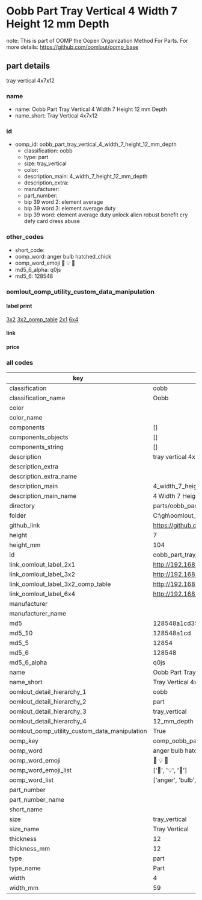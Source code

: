 # Oobb Part Tray Vertical 4 Width 7 Height 12 mm Depth  

note: This is part of OOMP the Oopen Organization Method For Parts. For more details: https://github.com/oomlout/oomp_base

##  part details
  



tray vertical 4x7x12



### name
* name: Oobb Part Tray Vertical 4 Width 7 Height 12 mm Depth
* name_short: Tray Vertical 4x7x12 
### id
* oomp_id: oobb_part_tray_vertical_4_width_7_height_12_mm_depth
  * classification: oobb
  * type: part
  * size: tray_vertical
  * color: 
  * description_main: 4_width_7_height_12_mm_depth
  * description_extra: 
  * manufacturer: 
  * part_number: 
  * bip 39 word 2: element average
  * bip 39 word 3: element average duty
  * bip 39 word: element average duty unlock alien robust benefit cry defy card dress abuse

### other_codes
* short_code: 
* oomp_word: anger bulb hatched_chick
* oomp_word_emoji :anger: :bulb: :hatched_chick:
* md5_6_alpha: q0js
* md5_6: 128548






### oomlout_oomp_utility_custom_data_manipulation
#### label print
[3x2](http://192.168.1.245:1112/?label=oomp%20q0js)
[3x2_oomp_table](http://192.168.1.108:1112/?label=oomp%20q0js)
[2x1](http://192.168.1.242:1112/?label=oomp%20q0js)
[6x4](http://192.168.1.55:1112/?label=oomp%20q0js)    

#### link

                              

#### price







### all codes 
| key | value |  
| --- | --- |  
| classification | oobb |  
| classification_name | Oobb |  
| color |  |  
| color_name |  |  
| components | [] |  
| components_objects | [] |  
| components_string | [] |  
| description | tray vertical 4x7x12 |  
| description_extra |  |  
| description_extra_name |  |  
| description_main | 4_width_7_height_12_mm_depth |  
| description_main_name | 4 Width 7 Height 12 mm Depth |  
| directory | parts/oobb_part_tray_vertical_4_width_7_height_12_mm_depth |  
| folder | C:\gh\oomlout_oobb_version_4_generated_parts\parts\oobb_part_tray_vertical_4_width_7_height_12_mm_depth |  
| github_link | https://github.com/oomlout/oomlout_oomp_part_src/tree/main/parts/oobb_part_tray_vertical_4_width_7_height_12_mm_depth |  
| height | 7 |  
| height_mm | 104 |  
| id | oobb_part_tray_vertical_4_width_7_height_12_mm_depth |  
| link_oomlout_label_2x1 | http://192.168.1.242:1112/?label=oomp%20q0js |  
| link_oomlout_label_3x2 | http://192.168.1.245:1112/?label=oomp%20q0js |  
| link_oomlout_label_3x2_oomp_table | http://192.168.1.108:1112/?label=oomp%20q0js |  
| link_oomlout_label_6x4 | http://192.168.1.55:1112/?label=oomp%20q0js |  
| manufacturer |  |  
| manufacturer_name |  |  
| md5 | 128548a1cd3522a6ed032ee08903f23d |  
| md5_10 | 128548a1cd |  
| md5_5 | 12854 |  
| md5_6 | 128548 |  
| md5_6_alpha | q0js |  
| name | Oobb Part Tray Vertical 4 Width 7 Height 12 mm Depth |  
| name_short | Tray Vertical 4x7x12  |  
| oomlout_detail_hierarchy_1 | oobb |  
| oomlout_detail_hierarchy_2 | part |  
| oomlout_detail_hierarchy_3 | tray_vertical |  
| oomlout_detail_hierarchy_4 | 12_mm_depth |  
| oomlout_oomp_utility_custom_data_manipulation | True |  
| oomp_key | oomp_oobb_part_tray_vertical_4_width_7_height_12_mm_depth |  
| oomp_word | anger bulb hatched_chick |  
| oomp_word_emoji | :anger: :bulb: :hatched_chick: |  
| oomp_word_emoji_list | [':anger:', ':bulb:', ':hatched_chick:'] |  
| oomp_word_list | ['anger', 'bulb', 'hatched_chick'] |  
| part_number |  |  
| part_number_name |  |  
| short_name |  |  
| size | tray_vertical |  
| size_name | Tray Vertical |  
| thickness | 12 |  
| thickness_mm | 12 |  
| type | part |  
| type_name | Part |  
| width | 4 |  
| width_mm | 59 |  
